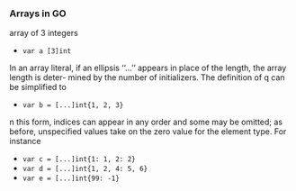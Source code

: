 ### Arrays in GO

array of 3 integers
- `var a [3]int`

In an array literal, if an ellipsis ‘‘...’’ appears in place of the length, the array length is deter- mined by the number of initializers. The definition of q can be simplified to
- `var b = [...]int{1, 2, 3}`

n this form, indices can appear in any order and some may be omitted; as before, unspecified values take on the zero value for the element type. For instance
- `var c = [...]int{1: 1, 2: 2}`
- `var d = [...]int{1, 2, 4: 5, 6}`
- `var e = [...]int{99: -1}`

